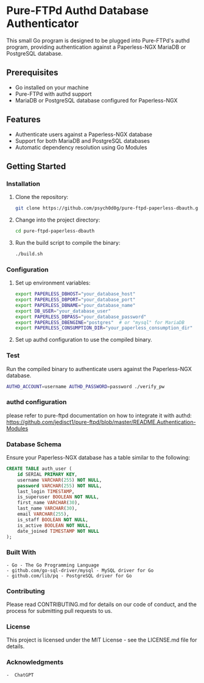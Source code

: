 # Pure-FTPd Authd Database Authenticator

This small Go program is designed to be plugged into Pure-FTPd's authd program, providing authentication against a Paperless-NGX MariaDB or PostgreSQL database.

## Prerequisites

- Go installed on your machine
- Pure-FTPd with authd support
- MariaDB or PostgreSQL database configured for Paperless-NGX

## Features

- Authenticate users against a Paperless-NGX database
- Support for both MariaDB and PostgreSQL databases
- Automatic dependency resolution using Go Modules

## Getting Started

### Installation

1. Clone the repository:

    ```bash
    git clone https://github.com/psych0d0g/pure-ftpd-paperless-dbauth.git
    ```

2. Change into the project directory:

    ```bash
    cd pure-ftpd-paperless-dbauth
    ```

3. Run the build script to compile the binary:

    ```bash
    ./build.sh
    ```

### Configuration

1. Set up environment variables:

    ```bash
    export PAPERLESS_DBHOST="your_database_host"
    export PAPERLESS_DBPORT="your_database_port"
    export PAPERLESS_DBNAME="your_database_name"
    export DB_USER="your_database_user"
    export PAPERLESS_DBPASS="your_database_password"
    export PAPERLESS_DBENGINE="postgres"  # or "mysql" for MariaDB
    export PAPERLESS_CONSUMPTION_DIR="your_paperless_consumption_dir"
    ```

2. Set up authd configuration to use the compiled binary.

### Test

Run the compiled binary to authenticate users against the Paperless-NGX database.

```bash
AUTHD_ACCOUNT=username AUTHD_PASSWORD=password ./verify_pw
```

### authd configuration

please refer to pure-ftpd documentation on how to integrate it with authd: https://github.com/jedisct1/pure-ftpd/blob/master/README.Authentication-Modules

### Database Schema

Ensure your Paperless-NGX database has a table similar to the following:

```sql
CREATE TABLE auth_user (
    id SERIAL PRIMARY KEY,
    username VARCHAR(255) NOT NULL,
    password VARCHAR(255) NOT NULL,
    last_login TIMESTAMP,
    is_superuser BOOLEAN NOT NULL,
    first_name VARCHAR(30),
    last_name VARCHAR(30),
    email VARCHAR(255),
    is_staff BOOLEAN NOT NULL,
    is_active BOOLEAN NOT NULL,
    date_joined TIMESTAMP NOT NULL
);
```

### Built With

    - Go - The Go Programming Language
    - github.com/go-sql-driver/mysql - MySQL driver for Go
    - github.com/lib/pq - PostgreSQL driver for Go

### Contributing

Please read CONTRIBUTING.md for details on our code of conduct, and the process for submitting pull requests to us.

### License

This project is licensed under the MIT License - see the LICENSE.md file for details.

### Acknowledgments

    -  ChatGPT